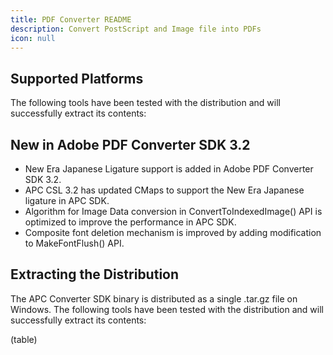 ```yaml
---
title: PDF Converter README
description: Convert PostScript and Image file into PDFs
icon: null
---
```


## Supported Platforms

The following tools have been tested with the distribution and will successfully extract its contents:

## New in Adobe PDF Converter SDK 3.2

- New Era Japanese Ligature support is added in Adobe PDF Converter SDK 3.2.
- APC CSL 3.2 has updated CMaps to support the New Era Japanese ligature in APC SDK.
- Algorithm for Image Data conversion in ConvertToIndexedImage() API is optimized to improve the performance in APC SDK.
- Composite font deletion mechanism is improved by adding modification to MakeFontFlush() API.

## Extracting the Distribution

The APC Converter SDK binary is distributed as a single .tar.gz file on Windows. The following tools have been tested with the distribution and will successfully extract its contents:

(table)
